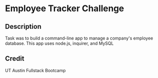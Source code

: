# Employee Tracker Challenge

## Description
Task was to build a command-line app to manage a company's employee database. This app uses node.js, inquirer, and MySQL

## Credit
UT Austin Fullstack Bootcamp